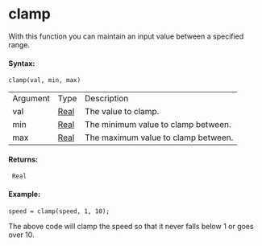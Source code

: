# clamp

With this function you can maintain an input value between a specified
range.

#### Syntax:

``` gml
clamp(val, min, max)
```

|          |                                                                         |                                     |
|----------|-------------------------------------------------------------------------|-------------------------------------|
| Argument | Type                                                                    | Description                         |
| val      |  [Real](../../../../../GameMaker_Language/GML_Overview/Data_Types)  | The value to clamp.                 |
| min      |  [Real](../../../../../GameMaker_Language/GML_Overview/Data_Types)  | The minimum value to clamp between. |
| max      |  [Real](../../../../../GameMaker_Language/GML_Overview/Data_Types)  | The maximum value to clamp between. |

#### Returns:

``` gml
 Real
```

#### Example:

``` gml
speed = clamp(speed, 1, 10);
```

The above code will clamp the speed so that it never falls below 1 or
goes over 10.
